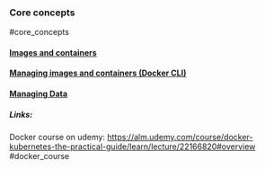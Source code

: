 ### Core concepts
#core_concepts
#### [Images and containers](Images%20and%20containers.md)
#### [Managing images and containers (Docker CLI)](Managing%20images%20and%20containers%20(Docker%20CLI).md)

#### [Managing Data](Managing%20Data.md)


##### Links:
Docker course on udemy:
https://alm.udemy.com/course/docker-kubernetes-the-practical-guide/learn/lecture/22166820#overview
#docker_course 